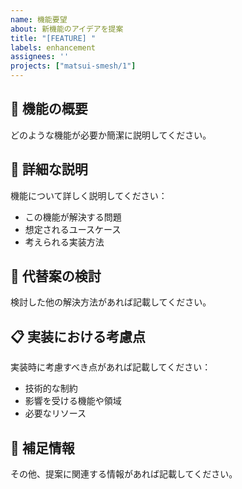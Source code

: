 ```yaml
---
name: 機能要望
about: 新機能のアイデアを提案
title: "[FEATURE] "
labels: enhancement
assignees: ''
projects: ["matsui-smesh/1"]
---
```


## 🎯 機能の概要
どのような機能が必要か簡潔に説明してください。

## 📝 詳細な説明
機能について詳しく説明してください：
- この機能が解決する問題
- 想定されるユースケース
- 考えられる実装方法

## 🔄 代替案の検討
検討した他の解決方法があれば記載してください。

## 📋 実装における考慮点
実装時に考慮すべき点があれば記載してください：
- 技術的な制約
- 影響を受ける機能や領域
- 必要なリソース

## 📝 補足情報
その他、提案に関連する情報があれば記載してください。
